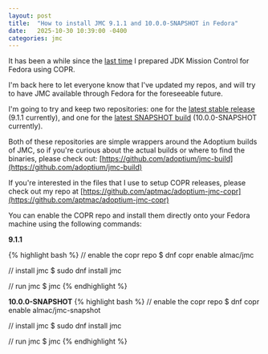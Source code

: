 ```yaml
---
layout: post
title:  "How to install JMC 9.1.1 and 10.0.0-SNAPSHOT in Fedora"
date:   2025-10-30 10:39:00 -0400
categories: jmc
---
```


It has been a while since the [last time](https://aptmac.github.io/jmc/2021/09/14/copr-jmc.html) I prepared JDK Mission Control for Fedora using COPR. 

I'm back here to let everyone know that I've updated my repos, and will try to have JMC available through Fedora for the foreseeable future.

I'm going to try and keep two repositories: one for the [latest stable release](https://copr.fedorainfracloud.org/coprs/almac/jmc/) (9.1.1 currently), and one for the [latest SNAPSHOT build](https://copr.fedorainfracloud.org/coprs/almac/jmc-snapshot/) (10.0.0-SNAPSHOT currently).

Both of these repositories are simple wrappers around the Adoptium builds of JMC, so if you're curious about the actual builds or where to find the binaries, please check out: [https://github.com/adoptium/jmc-build](https://github.com/adoptium/jmc-build)

If you're interested in the files that I use to setup COPR releases, please check out my repo at [https://github.com/aptmac/adoptium-jmc-copr](https://github.com/aptmac/adoptium-jmc-copr)

You can enable the COPR repo and install them directly onto your Fedora machine using the following commands:

**9.1.1**

{% highlight bash %}
// enable the copr repo
$ dnf copr enable almac/jmc

// install jmc
$ sudo dnf install jmc

// run jmc
$ jmc
{% endhighlight %}

**10.0.0-SNAPSHOT**
{% highlight bash %}
// enable the copr repo
$ dnf copr enable almac/jmc-snapshot

// install jmc
$ sudo dnf install jmc

// run jmc
$ jmc
{% endhighlight %}
